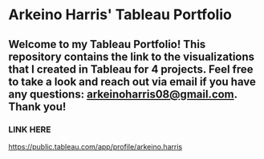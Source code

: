 # Arkeino Harris' Tableau Portfolio

## Welcome to my Tableau Portfolio! This repository contains the link to the visualizations that I created in Tableau for 4 projects. Feel free to take a look and reach out via email if you have any questions: arkeinoharris08@gmail.com. Thank you!

### LINK HERE
https://public.tableau.com/app/profile/arkeino.harris
